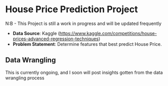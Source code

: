 # House Price Prediction Project

N:B - This Project is still a work in progress and will be updated frequently

- **Data Source**: Kaggle (https://www.kaggle.com/competitions/house-prices-advanced-regression-techniques)
- **Problem Statement**: Determine features that best predict House Price.

## Data Wrangling
This is currently ongoing, and I soon will post insights gotten from the data wrangling process
